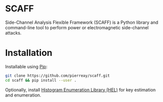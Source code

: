 # SCAFF

Side-Channel Analysis Flexible Framework (SCAFF) is a Python library and command-line tool to perform power or electromagnetic side-channel attacks.


# Installation

Installable using [Pip](https://pypi.org/project/pip/):

```bash
git clone https://github.com/pierreay/scaff.git
cd scaff && pip install --user .
```

Optionally, install [Histogram Enumeration Library (HEL)](https://github.com/pierreay/python_hel) for key estimation and enumeration.

